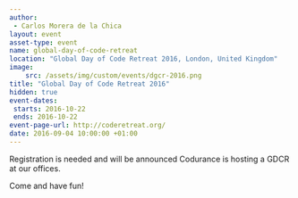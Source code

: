 ```yaml
---
author: 
 - Carlos Morera de la Chica
layout: event
asset-type: event
name: global-day-of-code-retreat
location: "Global Day of Code Retreat 2016, London, United Kingdom"
image:
    src: /assets/img/custom/events/dgcr-2016.png
title: "Global Day of Code Retreat 2016"
hidden: true
event-dates: 
 starts: 2016-10-22
 ends: 2016-10-22
event-page-url: http://coderetreat.org/
date: 2016-09-04 10:00:00 +01:00
---
```


Registration is needed and will be announced
Codurance is hosting a GDCR at our offices.

Come and have fun!
